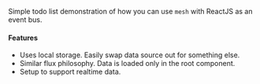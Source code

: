 Simple todo list demonstration of how you can use `mesh` with ReactJS as an event bus.

#### Features

- Uses local storage. Easily swap data source out for something else.
- Similar flux philosophy. Data is loaded only in the root component.
- Setup to support realtime data. 
